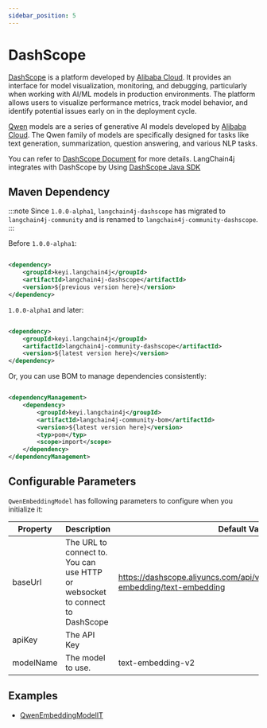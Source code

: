 ```yaml
---
sidebar_position: 5
---
```


# DashScope

[DashScope](https://dashscope.aliyun.com/) is a platform developed by [Alibaba Cloud](https://www.alibabacloud.com/).
It provides an interface for model visualization, monitoring, and debugging, particularly when working with AI/ML
models in production environments. The platform allows users to visualize performance metrics, track model behavior, and
identify potential issues early on in the deployment cycle.

[Qwen](https://tongyi.aliyun.com/) models are a series of generative AI models developed
by [Alibaba Cloud](https://www.alibabacloud.com/). The Qwen family of models are specifically designed for tasks like
text generation, summarization, question answering, and various NLP tasks.

You can refer
to [DashScope Document](https://help.aliyun.com/zh/model-studio/getting-started/?spm=a2c4g.11186623.help-menu-2400256.d_0.6655453aLIyxGp)
for more details. LangChain4j integrates with DashScope by
Using [DashScope Java SDK](https://help.aliyun.com/zh/dashscope/java-sdk-best-practices?spm=a2c4g.11186623.0.0.272a1507Ne69ja)

## Maven Dependency

:::note
Since `1.0.0-alpha1`, `langchain4j-dashscope` has migrated to `langchain4j-community` and is renamed to
`langchain4j-community-dashscope`.
:::

Before `1.0.0-alpha1`:

```xml

<dependency>
    <groupId>keyi.langchain4j</groupId>
    <artifactId>langchain4j-dashscope</artifactId>
    <version>${previous version here}</version>
</dependency>
```

`1.0.0-alpha1` and later:

```xml

<dependency>
    <groupId>keyi.langchain4j</groupId>
    <artifactId>langchain4j-community-dashscope</artifactId>
    <version>${latest version here}</version>
</dependency>
```

Or, you can use BOM to manage dependencies consistently:

```xml

<dependencyManagement>
    <dependency>
        <groupId>keyi.langchain4j</groupId>
        <artifactId>langchain4j-community-bom</artifactId>
        <version>${latest version here}</version>
        <typ>pom</typ>
        <scope>import</scope>
    </dependency>
</dependencyManagement>
```

## Configurable Parameters

`QwenEmbeddingModel` has following parameters to configure when you initialize it:

| Property  | Description                                                                  | Default Value                                                                           |
|-----------|------------------------------------------------------------------------------|-----------------------------------------------------------------------------------------|
| baseUrl   | The URL to connect to. You can use HTTP or websocket to connect to DashScope | https://dashscope.aliyuncs.com/api/v1/services/embeddings/text-embedding/text-embedding |
| apiKey    | The API Key                                                                  |                                                                                         |
| modelName | The model to use.                                                            | text-embedding-v2                                                                       |

## Examples

- [QwenEmbeddingModelIT](https://github.com/langchain4j/langchain4j-community/blob/main/models/langchain4j-community-dashscope/src/test/java/dev/langchain4j/community/model/dashscope/QwenEmbeddingModelIT.java)
